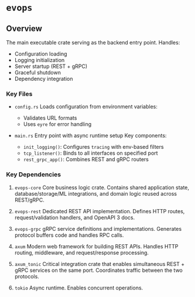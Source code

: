 # `evops`

## Overview

The main executable crate serving as the backend entry point. Handles:
- Configuration loading
- Logging initialization
- Server startup (REST + gRPC)
- Graceful shutdown
- Dependency integration

### Key Files

- `config.rs`
Loads configuration from environment variables:
    - Validates URL formats
    - Uses `eyre` for error handling

- `main.rs`
Entry point with async runtime setup
Key components:
    - `init_logging()`: Configures `tracing` with env-based filters
    - `tcp_listener()`: Binds to all interfaces on specified port
    - `rest_grpc_app()`: Combines REST and gRPC routers

### Key Dependencies

1. `evops-core`
Core business logic crate. Contains shared application state, database/storage/ML integrations, and domain logic reused across REST/gRPC.

2. `evops-rest`
Dedicated REST API implementation. Defines HTTP routes, request/validation handlers, and OpenAPI 3 docs.

3. `evops-grpc`
gRPC service definitions and implementations. Generates protocol buffers code and handles RPC calls.

4. `axum`
Modern web framework for building REST APIs. Handles HTTP routing, middleware, and request/response processing.

5. `axum_tonic`
Critical integration crate that enables simultaneous REST + gRPC services on the same port. Coordinates traffic between the two protocols.

6. `tokio`
Async runtime. Enables concurrent operations.